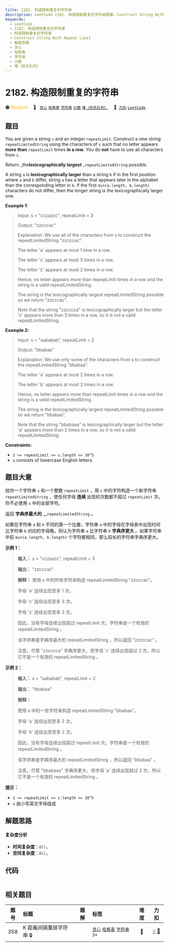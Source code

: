 ```yaml
---
title: 2182. 构造限制重复的字符串
description: LeetCode 2182. 构造限制重复的字符串题解，Construct String With Repeat Limit，包含解题思路、复杂度分析以及完整的 JavaScript 代码实现。
keywords:
  - LeetCode
  - 2182. 构造限制重复的字符串
  - 构造限制重复的字符串
  - Construct String With Repeat Limit
  - 解题思路
  - 贪心
  - 哈希表
  - 字符串
  - 计数
  - 堆（优先队列）
---
```


# 2182. 构造限制重复的字符串

🟠 <font color=#ffb800>Medium</font>&emsp; 🔖&ensp; [`贪心`](/tag/greedy.md) [`哈希表`](/tag/hash-table.md) [`字符串`](/tag/string.md) [`计数`](/tag/counting.md) [`堆（优先队列）`](/tag/heap-priority-queue.md)&emsp; 🔗&ensp;[`力扣`](https://leetcode.cn/problems/construct-string-with-repeat-limit) [`LeetCode`](https://leetcode.com/problems/construct-string-with-repeat-limit)

## 题目

You are given a string `s` and an integer `repeatLimit`. Construct a new
string `repeatLimitedString` using the characters of `s` such that no letter
appears **more than** `repeatLimit` times **in a row**. You do **not** have to
use all characters from `s`.

Return _the**lexicographically largest** _`repeatLimitedString` _possible_.

A string `a` is **lexicographically larger** than a string `b` if in the first
position where `a` and `b` differ, string `a` has a letter that appears later
in the alphabet than the corresponding letter in `b`. If the first
`min(a.length, b.length)` characters do not differ, then the longer string is
the lexicographically larger one.



**Example 1:**

> Input: s = "cczazcc", repeatLimit = 3
> 
> Output: "zzcccac"
> 
> Explanation: We use all of the characters from s to construct the repeatLimitedString "zzcccac".
> 
> The letter 'a' appears at most 1 time in a row.
> 
> The letter 'c' appears at most 3 times in a row.
> 
> The letter 'z' appears at most 2 times in a row.
> 
> Hence, no letter appears more than repeatLimit times in a row and the string is a valid repeatLimitedString.
> 
> The string is the lexicographically largest repeatLimitedString possible so we return "zzcccac".
> 
> Note that the string "zzcccca" is lexicographically larger but the letter 'c' appears more than 3 times in a row, so it is not a valid repeatLimitedString.

**Example 2:**

> Input: s = "aababab", repeatLimit = 2
> 
> Output: "bbabaa"
> 
> Explanation: We use only some of the characters from s to construct the repeatLimitedString "bbabaa". 
> 
> The letter 'a' appears at most 2 times in a row.
> 
> The letter 'b' appears at most 2 times in a row.
> 
> Hence, no letter appears more than repeatLimit times in a row and the string is a valid repeatLimitedString.
> 
> The string is the lexicographically largest repeatLimitedString possible so we return "bbabaa".
> 
> Note that the string "bbabaaa" is lexicographically larger but the letter 'a' appears more than 2 times in a row, so it is not a valid repeatLimitedString.

**Constraints:**

  * `1 <= repeatLimit <= s.length <= 10^5`
  * `s` consists of lowercase English letters.


## 题目大意

给你一个字符串 `s` 和一个整数 `repeatLimit` ，用 `s` 中的字符构造一个新字符串 `repeatLimitedString`
，使任何字母 **连续** 出现的次数都不超过 `repeatLimit` 次。你不必使用 `s` 中的全部字符。

返回 **字典序最大的** __`repeatLimitedString` 。

如果在字符串 `a` 和 `b` 不同的第一个位置，字符串 `a` 中的字母在字母表中出现时间比字符串 `b` 对应的字母晚，则认为字符串 `a` 比字符串
`b` **字典序更大** 。如果字符串中前 `min(a.length, b.length)` 个字符都相同，那么较长的字符串字典序更大。



**示例 1：**

> 
> 
> 
> 
> 
> **输入：** s = "cczazcc", repeatLimit = 3
> 
> **输出：** "zzcccac"
> 
> **解释：** 使用 s 中的所有字符来构造 repeatLimitedString "zzcccac"。
> 
> 字母 'a' 连续出现至多 1 次。
> 
> 字母 'c' 连续出现至多 3 次。
> 
> 字母 'z' 连续出现至多 2 次。
> 
> 因此，没有字母连续出现超过 repeatLimit 次，字符串是一个有效的 repeatLimitedString 。
> 
> 该字符串是字典序最大的 repeatLimitedString ，所以返回 "zzcccac" 。
> 
> 注意，尽管 "zzcccca" 字典序更大，但字母 'c' 连续出现超过 3 次，所以它不是一个有效的 repeatLimitedString 。
> 
> 

**示例 2：**

> 
> 
> 
> 
> 
> **输入：** s = "aababab", repeatLimit = 2
> 
> **输出：** "bbabaa"
> 
> **解释：**
> 
> 使用 s 中的一些字符来构造 repeatLimitedString "bbabaa"。 
> 
> 字母 'a' 连续出现至多 2 次。 
> 
> 字母 'b' 连续出现至多 2 次。 
> 
> 因此，没有字母连续出现超过 repeatLimit 次，字符串是一个有效的 repeatLimitedString 。 
> 
> 该字符串是字典序最大的 repeatLimitedString ，所以返回 "bbabaa" 。 
> 
> 注意，尽管 "bbabaaa" 字典序更大，但字母 'a' 连续出现超过 2 次，所以它不是一个有效的 repeatLimitedString 。
> 
> 



**提示：**

  * `1 <= repeatLimit <= s.length <= 10^5`
  * `s` 由小写英文字母组成


## 解题思路

#### 复杂度分析

- **时间复杂度**：`O()`，
- **空间复杂度**：`O()`，

## 代码

```javascript

```

## 相关题目

<!-- prettier-ignore -->
| 题号 | 标题 | 题解 | 标签 | 难度 | 力扣 |
| :------: | :------ | :------: | :------ | :------: | :------: |
| 358 | K 距离间隔重排字符串 🔒 |  |  [`贪心`](/tag/greedy.md) [`哈希表`](/tag/hash-table.md) [`字符串`](/tag/string.md) `3+` | 🔴 | [🀄️](https://leetcode.cn/problems/rearrange-string-k-distance-apart) [🔗](https://leetcode.com/problems/rearrange-string-k-distance-apart) |